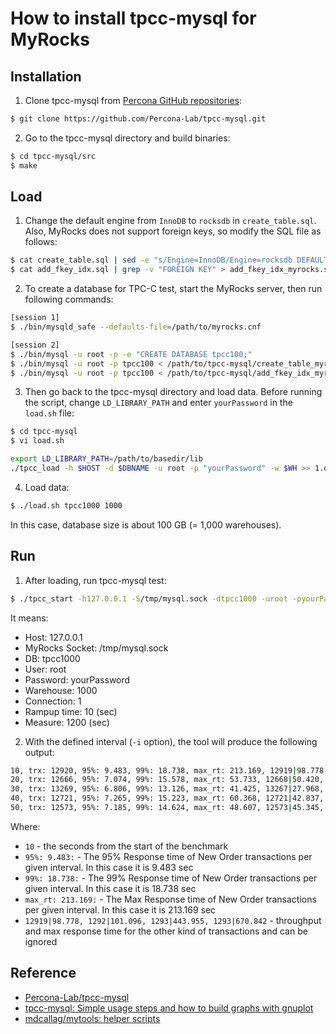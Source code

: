 # How to install tpcc-mysql for MyRocks

## Installation

1. Clone tpcc-mysql from [Percona GitHub repositories](https://github.com/Percona-Lab/tpcc-mysql):

```bash
$ git clone https://github.com/Percona-Lab/tpcc-mysql.git
```

2. Go to the tpcc-mysql directory and build binaries:

```bash
$ cd tpcc-mysql/src
$ make
```

## Load 

1. Change the default engine from `InnoDB` to `rocksdb` in `create_table.sql`. Also, MyRocks does not support foreign keys, so modify the SQL file as follows:

```bash
$ cat create_table.sql | sed -e "s/Engine=InnoDB/Engine=rocksdb DEFAULT COLLATE=latin1_bin/g" > create_table_myrocks.sql
$ cat add_fkey_idx.sql | grep -v "FOREIGN KEY" > add_fkey_idx_myrocks.sql
```

2. To create a database for TPC-C test, start the MyRocks server, then run following commands:

```bash
[session 1]
$ ./bin/mysqld_safe --defaults-file=/path/to/myrocks.cnf

[session 2]
$ ./bin/mysql -u root -p -e "CREATE DATABASE tpcc100;"
$ ./bin/mysql -u root -p tpcc100 < /path/to/tpcc-mysql/create_table_myrocks.sql
$ ./bin/mysql -u root -p tpcc100 < /path/to/tpcc-mysql/add_fkey_idx_myrocks.sql
```

3. Then go back to the tpcc-mysql directory and load data. Before running the script, change `LD_LIBRARY_PATH` and enter `yourPassword` in the `load.sh` file:

```bash
$ cd tpcc-mysql
$ vi load.sh

export LD_LIBRARY_PATH=/path/to/basedir/lib
./tpcc_load -h $HOST -d $DBNAME -u root -p "yourPassword" -w $WH >> 1.out &
```

4. Load data:

```bash
$ ./load.sh tpcc1000 1000
```

In this case, database size is about 100 GB (= 1,000 warehouses).

## Run

1. After loading, run tpcc-mysql test:

```bash
$ ./tpcc_start -h127.0.0.1 -S/tmp/mysql.sock -dtpcc1000 -uroot -pyourPassword -w1000 -c1 -r10 -l1200
```

It means:

- Host: 127.0.0.1
- MyRocks Socket: /tmp/mysql.sock
- DB: tpcc1000
- User: root
- Password: yourPassword
- Warehouse: 1000
- Connection: 1
- Rampup time: 10 (sec)
- Measure: 1200 (sec)


2. With the defined interval (`-i` option), the tool will produce the following output:

```bash
10, trx: 12920, 95%: 9.483, 99%: 18.738, max_rt: 213.169, 12919|98.778, 1292|101.096, 1293|443.955, 1293|670.842
20, trx: 12666, 95%: 7.074, 99%: 15.578, max_rt: 53.733, 12668|50.420, 1267|35.846, 1266|58.292, 1267|37.421
30, trx: 13269, 95%: 6.806, 99%: 13.126, max_rt: 41.425, 13267|27.968, 1327|32.242, 1327|40.529, 1327|29.580
40, trx: 12721, 95%: 7.265, 99%: 15.223, max_rt: 60.368, 12721|42.837, 1271|34.567, 1272|64.284, 1272|22.947
50, trx: 12573, 95%: 7.185, 99%: 14.624, max_rt: 48.607, 12573|45.345, 1258|41.104, 1258|54.022, 1257|26.626
```

Where:

- `10` - the seconds from the start of the benchmark
- `95%: 9.483:` - The 95% Response time of New Order transactions per given interval. In this case it is 9.483 sec
- `99%: 18.738:` - The 99% Response time of New Order transactions per given interval. In this case it is 18.738 sec
- `max_rt: 213.169:` - The Max Response time of New Order transactions per given interval. In this case it is 213.169 sec
- `12919|98.778, 1292|101.096, 1293|443.955, 1293|670.842` - throughput and max response time for the other kind of transactions and can be ignored

## Reference

- [Percona-Lab/tpcc-mysql](https://github.com/Percona-Lab/tpcc-mysql)
- [tpcc-mysql: Simple usage steps and how to build graphs with gnuplot](https://www.percona.com/blog/2013/07/01/tpcc-mysql-simple-usage-steps-and-how-to-build-graphs-with-gnuplot/)
- [mdcallag/mytools: helper scripts](https://github.com/mdcallag/mytools/blob/master/bench/run_tpcc/run1.sh)